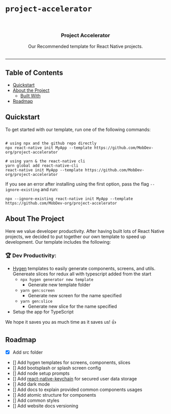 # `project-accelerator`

<br />
<p align="center">
  <!-- <a href="https://echobind.com">
    <img src="https://camo.githubusercontent.com/d22763c73585cf5d4cf87534659689c2a6b3f214/68747470733a2f2f7265732d332e636c6f7564696e6172792e636f6d2f6372756e6368626173652d70726f64756374696f6e2f696d6167652f75706c6f61642f635f6c7061642c685f3235362c775f3235362c665f6175746f2c715f6175746f3a65636f2f76313439393437333135312f68326b3233696f6f3479687230676a746f636d792e6a7067" alt="Logo" width="80" height="80">
  </a> -->

  <h3 align="center">Project Accelerator</h3>

  <p align="center">
    Our Recommended template for React Native projects.
    <br />
    <br />
    <!-- <a href="https://github.com/echobind/react-native-template/issues">Report Bug</a>
    ·
    <a href="https://github.com/echobind/react-native-template/issues">Request Feature</a> -->
  </p>
</p>
<!-- <div align="center">
  <a href="https://github.com/echobind/react-native-template/graphs/contributors/">
    <img alt="number of contributors." src="https://img.shields.io/github/contributors/echobind/react-native-template.svg" />
  </a>
  <img alt="License." src="https://img.shields.io/github/license/echobind/react-native-template">
</div> -->

<hr>

## Table of Contents

- [Quickstart](#quickstart)
- [About the Project](#about-the-project)
  - [Built With](#built-with)
  <!-- - [Getting Started](#getting-started)
  - [Prerequisites](#prerequisites)
  - [Setup](#setup)
  - [Troubleshooting](#troubleshooting) -->
    <!-- - [Usage](#usage) -->
    <!-- - [CI/Deployment](#ci--deployment) -->
    <!-- - [Docs](#docs) -->
    <!-- - [Contributing](#contributing) -->
    <!-- - [Publishing New Release](#publish-new-release) -->
    <!-- - [Acknowledgements](#acknowledgements) -->
    <!-- - [License](#license) -->
    <!-- - [Contributors](#contributors) -->
- [Roadmap](#roadmap)

## Quickstart

To get started with our template, run one of the following commands:

```shell

# using npx and the github repo directly
npx react-native init MyApp --template https://github.com/MobDev-org/project-accelerator

# using yarn & the react-native cli
yarn global add react-native-cli
react-native init MyApp --template https://github.com/MobDev-org/project-accelerator
```

If you see an error after installing using the first option, pass the flag `--ignore-existing` and run:

```shell
npx --ignore-existing react-native init MyApp --template https://github.com/MobDev-org/project-accelerator
```

## About The Project

Here we value developer productivity. After having built lots of React Native projects, we decided to put together our own template to speed up development. Our template includes the following:

### 🏆 Dev Productivity:

- [Hygen](http://www.hygen.io/) templates to easily generate components, screens, and utils. Genereate slices for redux all with typescript added from the start
  - `npx hygen generator new template`
    - Generate new template folder
  - `yarn gen:screen`
    - Generate new screen for the name specified
  - `yarn gen:slice`
    - Generate new slice for the name specified
- Setup the app for TypeScript
  <!-- - `react-navigation` preconfigured with a common setup -->
    <!-- - Pre-configured scripts in `package.json` to start the app & deal with simulators -->
    <!-- - Setup `lint-staged` to run eslint checks on `precommit` -->
    <!-- - vscode settings for common overrides (🎨 Colors, formatOnSave and rulers width that matches prettier) -->
    <!-- - default Fastlane scripts for icon generation -->
    <!-- - global styles and colors -->

We hope it saves you as much time as it saves us! 👍

<!-- ## Key features: -->

<!-- - Pre-configured folder structure
- Navigation using [react-navigation](https://reactnavigation.org/) (v6) -->
  <!-- - State management using [redux](https://redux.js.org/) -->
  <!-- - Redux middleware [redux-saga](https://redux-saga.js.org/) -->
  <!-- - Git hooks using [husky](https://typicode.github.io/husky/#/) -->
  <!-- - Staging and Production environment configurations using [react-native-config](https://github.com/luggit/react-native-config) -->
  <!-- - Unsecured local data storage using [AsyncStorage](https://github.com/react-native-async-storage/async-storage#readme)
<!-- - Image caching using [react-native-fast-image](https://github.com/DylanVann/react-native-fast-image) -->
  <!-- - Splash screen using [react-native-bootsplash](https://github.com/zoontek/react-native-bootsplash) -->
  <!-- - API request using [axios](https://axios-http.com/) -->
  <!-- - Localization using [react-native-localization](https://github.com/stefalda/ReactNativeLocalization) -->
  <!-- - Responsive UI using flexbox and [react-native-size-matters](https://github.com/nirsky/react-native-size-matters) -->

## Roadmap

- [x] Add src folder
- [] Add hygen templates for screens, components, slices
- [] Add bootsplash or splash screen config
- [] Add node setup prompts
- [] Add [react-native-keychain](https://github.com/oblador/react-native-keychain) for secured user data storage
- [] Add dark mode
- [] Add docs to explain provided common components usages
- [] Add atomic structure for components
- [] Add common styles
- [] Add website docs versioning
